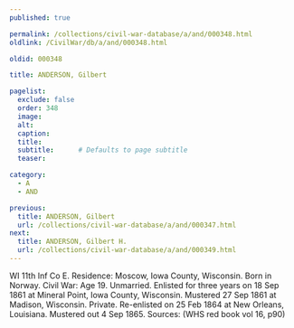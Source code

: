 ```yaml
---
published: true

permalink: /collections/civil-war-database/a/and/000348.html
oldlink: /CivilWar/db/a/and/000348.html

oldid: 000348

title: ANDERSON, Gilbert

pagelist:
  exclude: false
  order: 348
  image: 
  alt:
  caption:
  title:
  subtitle:      # Defaults to page subtitle
  teaser:

category: 
  - A 
  - AND

previous:
  title: ANDERSON, Gilbert
  url: /collections/civil-war-database/a/and/000347.html  
next:
  title: ANDERSON, Gilbert H.
  url: /collections/civil-war-database/a/and/000349.html   
---
```

WI 11th Inf Co E. Residence: Moscow, Iowa County, Wisconsin. Born in Norway. Civil War: Age 19. Unmarried. Enlisted for three years on 18 Sep 1861 at Mineral Point, Iowa County, Wisconsin. Mustered 27 Sep 1861 at Madison, Wisconsin. Private. Re-enlisted on 25 Feb 1864 at New Orleans, Louisiana. Mustered out 4 Sep 1865. Sources: (WHS red book vol 16, p90)